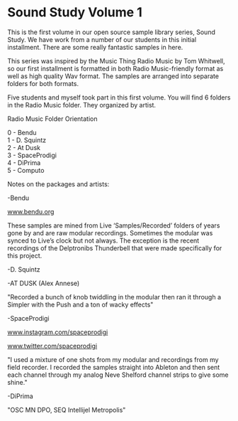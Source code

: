 # Sound Study Volume 1
This is the first volume in our open source sample library series, Sound Study.
We have work from a number of our students in this initial installment. There are some really fantastic samples in here.

This series was inspired by the Music Thing Radio Music by Tom Whitwell, so our first installment is formatted in both Radio Music-friendly format as well as high quality Wav format. The samples are arranged into separate folders for both formats.

Five students and myself took part in this first volume. You will find 6 folders in the Radio Music folder. They organized by artist. 

Radio Music Folder Orientation

0 - Bendu<br>
1 - D. Squintz<br>
2 - At Dusk <br>
3 - SpaceProdigi<br>
4 - DiPrima<br>
5 - Computo<br>

Notes on the packages and artists:

-Bendu

www.bendu.org

These samples are mined from Live ‘Samples/Recorded’ folders of years gone by and are raw modular recordings. Sometimes the modular was synced to Live’s clock but not always. The exception is the recent recordings of the Delptronibs Thunderbell that were made specifically for this project.

-D. Squintz

-AT DUSK (Alex Annese)

"Recorded a bunch of knob twiddling in the modular then ran it through a Simpler with the Push and a ton of wacky effects"

-SpaceProdigi

www.instagram.com/spaceprodigi

www.twitter.com/spaceprodigi

"I used a mixture of one shots from my modular and recordings from my field recorder. I recorded the samples straight into Ableton and then sent each channel through my analog Neve Shelford channel strips to give some shine."

-DiPrima

"OSC MN DPO, SEQ Intellijel Metropolis"
